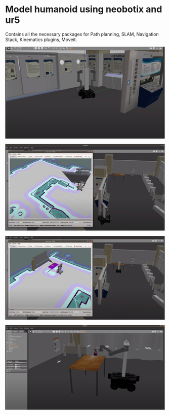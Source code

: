 # Model humanoid using neobotix and ur5

Contains all the necessary packages for Path planning, SLAM, Navigation Stack, Kinematics plugins, Moveit.

![](pics/psuedo_humanoid.png)



![](pics/pic1.png)



![](pics/pic2.png)



![](pics/pic3.png)
